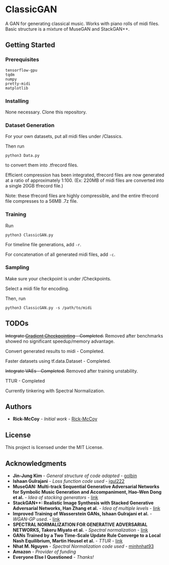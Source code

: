 # ClassicGAN

A GAN for generating classical music. Works with piano rolls of midi files. Basic structure is a mixture of MuseGAN and StackGAN++.

## Getting Started

### Prerequisites

```
tensorflow-gpu
tqdm
numpy
pretty-midi
matplotlib
```

### Installing

None necessary. Clone this repository.

### Dataset Generation

For your own datasets, put all midi files under /Classics.

Then run

```
python3 Data.py
```

to convert them into .tfrecord files.

Efficient compression has been integrated, tfrecord files are now generated at a ratio of approximately 1:100.
(Ex: 220MB of midi files are converted into a single 20GB tfrecord file.)

Note: these tfrecord files are highly compressible, and the entire tfrecord file compresses to a 56MB .7z file.

### Training

Run

```
python3 ClassicGAN.py
```

For timeline file generations, add ```-r```.

For concatenation of all generated midi files, add ```-c```.

### Sampling

Make sure your checkpoint is under /Checkpoints.

Select a midi file for encoding.

Then, run

```
python3 ClassicGAN.py -s /path/to/midi
```

## TODOs

~~Integrate [Gradient Checkpointing](https://github.com/openai/gradient-checkpointing) - Completed.~~ Removed after benchmarks showed no significant speedup/memory advantage.

Convert generated results to midi - Completed.

Faster datasets using tf.data.Dataset - Completed.

~~Integrate VAEs - Completed.~~ Removed after training unstability.

TTUR - Completed

Currently tinkering with Spectral Normalization.

## Authors

* **Rick-McCoy** - *Initial work* - [Rick-McCoy](https://github.com/Rick-McCoy)

## License

This project is licensed under the MIT License.

## Acknowledgments

* **Jin-Jung Kim** - *General structure of code adapted* - [golbin](https://github.com/golbin)
* **Ishaan Gulrajani** - *Loss function code used* - [igul222](https://github.com/igul222)
* **MuseGAN: Multi-track Sequential Generative Adversarial Networks for Symbolic Music Generation and Accompaniment, Hao-Wen Dong et al.** - *Idea of stacking generators* - [link](http://arxiv.org/abs/1709.06298v2)
* **StackGAN++: Realistic Image Synthesis with Stacked Generative Adversarial Networks, Han Zhang et al.** - *Idea of multiple levels* - [link](http://arxiv.org/abs/1710.10916v2)
* **Improved Training of Wasserstein GANs, Ishaan Gulrajani et al.** - *WGAN-GP used.* - [link](http://arxiv.org/abs/1704.00028v3)
* **SPECTRAL NORMALIZATION FOR GENERATIVE ADVERSARIAL NETWORKS, Takeru Miyato et al.** - *Spectral normalization* - [link](http://arxiv.org/abs/1802.05957v1)
* **GANs Trained by a Two Time-Scale Update Rule Converge to a Local Nash Equilibrium, Martin Heusel et al.** - *TTUR* - [link](http://arxiv.org/abs/1706.08500v6)
* **Nhat M. Nguyen** - *Spectral Normalization code used* - [minhnhat93](https://github.com/minhnhat93)
* **Amazon** - *Provider of funding*
* **Everyone Else I Questioned** - *Thanks!*
